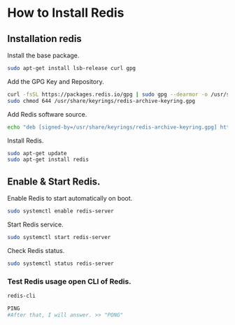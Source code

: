 # How to Install Redis
## Installation redis
Install the base package.
```bash
sudo apt-get install lsb-release curl gpg
```
Add the GPG Key and Repository.
```bash
curl -fsSL https://packages.redis.io/gpg | sudo gpg --dearmor -o /usr/share/keyrings/redis-archive-keyring.gpg
sudo chmod 644 /usr/share/keyrings/redis-archive-keyring.gpg
```
Add Redis software source.
```bash
echo "deb [signed-by=/usr/share/keyrings/redis-archive-keyring.gpg] https://packages.redis.io/deb $(lsb_release -cs) main" | sudo tee /etc/apt/sources.list.d/redis.list
```
Install Redis.
```bash
sudo apt-get update
sudo apt-get install redis
```
## Enable & Start Redis.
Enable Redis to start automatically on boot.
```bash
sudo systemctl enable redis-server
```
Start Redis service.
```bash
sudo systemctl start redis-server
```
Check Redis status.
```bash
sudo systemctl status redis-server
```
### Test Redis usage open CLI of Redis.
```bash
redis-cli
```
```bash
PING
#After that, I will answer. >> "PONG"

```

